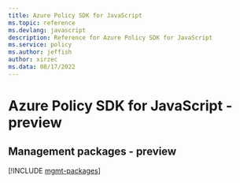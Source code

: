 ```yaml
---
title: Azure Policy SDK for JavaScript
ms.topic: reference
ms.devlang: javascript
description: Reference for Azure Policy SDK for JavaScript
ms.service: policy
ms.author: jeffish
author: xirzec
ms.data: 08/17/2022
---
```

# Azure Policy SDK for JavaScript - preview

## Management packages - preview
[!INCLUDE [mgmt-packages](policy-mgmt-index.md)]